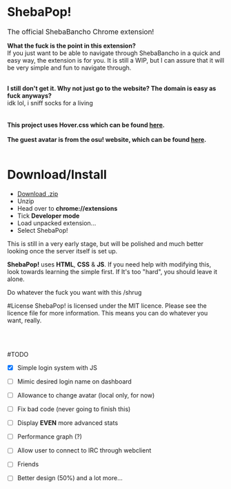 # ShebaPop!
<font size="3px">The official ShebaBancho Chrome extension!</font>

**What the fuck is the point in this extension?**<br>
If you just want to be able to navigate through ShebaBancho in a quick and easy way, the extension is for you. It is still a WIP, but I can assure that it will be very simple and fun to navigate through. <br><br>

**I still don't get it. Why not just go to the website? The domain is easy as fuck anyways?**<br>
idk lol, i sniff socks for a living
<br><br><br>
**This project uses Hover.css which can be found <a href="https://github.com/IanLunn/Hover">here</a>.**
<br><br>
**The guest avatar is from the osu! website, which can be found <a href="https://github.com/ppy/osu-web">here</a>.**
<br>
<br>

# Download/Install

* <a href="https://github.com/shebarino/ShebaPop-/releases/download/v0.2/ShebaPop.zip">Download .zip</a>
* Unzip
* Head over to **chrome://extensions**
* Tick **Developer mode**
* Load unpacked extension...
* Select ShebaPop!



This is still in a very early stage, but will be polished and much better looking once the server itself is set up.


**ShebaPop!**  uses **HTML**, **CSS** & **JS**. If you need help with modifying this, look towards learning the simple first. If It's too "hard", you should leave it alone.

Do whatever the fuck you want with this /shrug

#License
ShebaPop! is licensed under the MIT licence. Please see the licence file for more information. This means you can do whatever you want, really.

<br>

<br>

#TODO
- [x] Simple login system with JS
- [ ] Mimic desired login name on dashboard
- [ ] Allowance to change avatar (local only, for now)
- [ ] Fix bad code (never going to finish this)
- [ ] Display **EVEN** more advanced stats
- [ ] Performance graph (?)
- [ ] Allow user to connect to IRC through webclient
- [ ] Friends
- [ ] Better design (50%)
and a lot more...


